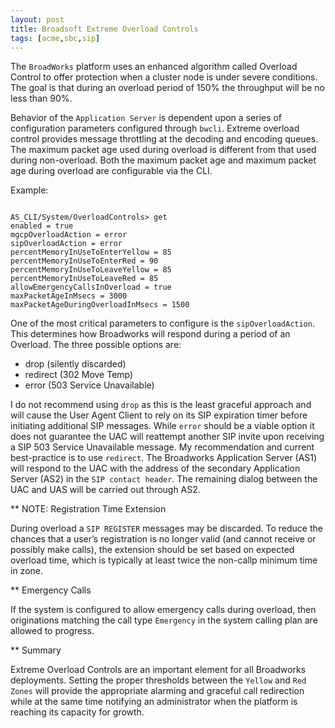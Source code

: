 ```yaml
---
layout: post
title: Broadsoft Extreme Overload Controls
tags: [acme,sbc,sip]
---
```

The `BroadWorks` platform uses an enhanced algorithm called Overload Control to offer protection when a cluster node is under severe conditions. The goal is that during an overload period of 150% the throughput will be no less than 90%. 

<!--more-->

Behavior of the `Application Server` is dependent upon a series of configuration parameters configured through `bwcli`.  Extreme overload control provides message throttling at the decoding and encoding queues. The maximum packet age used during overload is different from that used during non-overload. Both the maximum packet age and maximum packet age during overload are configurable via the CLI.

Example:

```text

AS_CLI/System/OverloadControls> get
enabled = true
mgcpOverloadAction = error
sipOverloadAction = error
percentMemoryInUseToEnterYellow = 85
percentMemoryInUseToEnterRed = 90
percentMemoryInUseToLeaveYellow = 85
percentMemoryInUseToLeaveRed = 85
allowEmergencyCallsInOverload = true
maxPacketAgeInMsecs = 3000
maxPacketAgeDuringOverloadInMsecs = 1500

```

One of the most critical parameters to configure is the `sipOverloadAction`.  This determines how Broadworks will respond during a period of an Overload. The three possible options are:

* drop (silently discarded)
* redirect (302 Move Temp)
* error (503 Service Unavailable)

I do not recommend using `drop` as this is the least graceful approach and will cause the User Agent Client to rely on its SIP expiration timer before initiating additional SIP messages.  While `error` should be a viable option it does not guarantee the UAC will reattempt another SIP invite upon receiving a SIP 503 Service Unavailable message.  My recommendation and current best-practice is to use `redirect`.  The Broadworks Application Server (AS1) will respond to the UAC with the address of the secondary Application Server (AS2) in the `SIP contact header`. The remaining dialog between the UAC and UAS will be carried out through AS2.

** NOTE: Registration Time Extension

During overload a `SIP REGISTER` messages may be discarded. To reduce the chances that a user’s registration is no longer valid (and cannot receive or possibly make calls), the extension should be set based on expected overload time, which is typically at least twice the non-callp minimum time in zone.

** Emergency Calls

If the system is configured to allow emergency calls during overload, then originations matching the call type `Emergency` in the system calling plan are allowed to progress.

** Summary

Extreme Overload Controls are an important element for all Broadworks deployments. Setting the proper thresholds between the `Yellow` and `Red Zones` will provide the appropriate alarming and graceful call redirection while at the same time notifying an administrator when the platform is reaching its capacity for growth.

